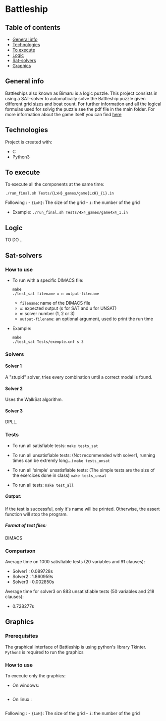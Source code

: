 # Battleship

## Table of contents
* [General info](#general-info)
* [Technologies](#technologies)
* [To execute](#to-execute)
* [Logic](#logic)
* [Sat-solvers](#sat-solvers)
* [Graphics](#graphics)

## General info

Battleships also known as Bimaru is a logic puzzle. This project consists in using a SAT-solver to automatically solve the Battleship puzzle given different grid sizes and boat count. For further information and all the logical formulas used for solvig the puzzle see the pdf file in the main folder. For more information about the game itself you can find [here](https://en.wikipedia.org/wiki/Battleship_(puzzle))

## Technologies
Project is created with:
* C
* Python3

## To execute

To execute all the components at the same time:

```./run_final.sh Tests/{LxH}_games/game{LxH}_{i}.in```

Following :
    - `{LxH}`: The size of the grid
    - `i`: the number of the grid

- Example:
```./run_final.sh Tests/4x4_games/game4x4_1.in```

	
## Logic

TO DO ..

## Sat-solvers

### How to use

- To run with a specific DIMACS file:
    ```
    make
    ./test_sat filename x n output-filename
    ```
    - `filename`: name of the DIMACS file
    - `x`: expected output (s for SAT and u for UNSAT)
    - `n`: solver number (1, 2 or 3)
    - `output-filename`: an optional argument, used to print the run time

- Example:
    ```
    make
    ./test_sat Tests/exemple.cnf s 3
    ```

### Solvers

#### Solver 1

A "stupid" solver, tries every combination until a correct modal is found.

#### Solver 2

Uses the WalkSat algorithm.

#### Solver 3

DPLL.

### Tests

- To run all satisfiable tests:
  ```make tests_sat```
- To run all unsatisfiable tests: (Not recommended with solver1, running times can be extremly long...)
  ```make tests_unsat```
- To run all 'simple' unsatisfiable tests: (The simple tests are the size of the exercices done in class)
  ```make tests_unsat```

- To run all tests:
  ```make test_all```

##### Output:

If the test is successful, only it's name will be printed.
Otherwise, the assert function will stop the program.

##### Format of test files:

DIMACS

### Comparison

Average time on 1000 satisfiable tests (20 variables and 91 clauses):

- Solver1 : 0.089728s
- Solver2 : 1.860959s
- Solver3 : 0.002850s

Average time for solver3 on 883 unsatisfiable tests (50 variables and 218 clauses):
- 0.728277s

## Graphics

### Prerequisites

The graphical interface of Battleship is using python's library Tkinter.
`Python3` is required to run the graphics

### How to use

To execute only the graphics:

* On windows:
```python3 .\Graphics\graphics.py .\Tests\{LxH}_games\game{LxH}{i}.in .\Tests\{LxH}_games\game{LxH}{i}.solution
```

* On linux :
```pyton3 ./Graphics/graphics.py Tests/{LxH}_games/game{LxH}{i}.in ./Tests/{LxH}_games/game{LxH}{i}.solution
```
Following :
    - `{LxH}`: The size of the grid
    - `i`: the number of the grid



